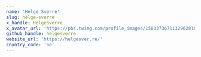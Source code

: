 ```yaml
---
name: 'Helge Sverre'
slug: helge-sverre
x_handle: HelgeSverre
x_avatar_url: 'https://pbs.twimg.com/profile_images/1583373671132962816/7A0-3BGZ_200x200.jpg'
github_handle: helgesverre
website_url: 'https://helgesver.re/'
country_code: 'no'
---
```

